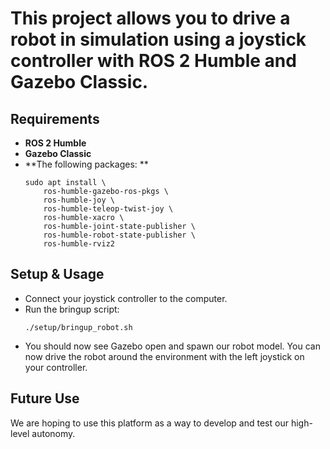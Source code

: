 # This project allows you to drive a robot in simulation using a joystick controller with ROS 2 Humble and Gazebo Classic.

## Requirements

- **ROS 2 Humble**
- **Gazebo Classic**
- **The following packages: **
  ```
  sudo apt install \
	  ros-humble-gazebo-ros-pkgs \
	  ros-humble-joy \
	  ros-humble-teleop-twist-joy \
	  ros-humble-xacro \
	  ros-humble-joint-state-publisher \
	  ros-humble-robot-state-publisher \
	  ros-humble-rviz2
  ```
## Setup & Usage

- Connect your joystick controller to the computer.
- Run the bringup script:
   ```
   ./setup/bringup_robot.sh
   ```
- You should now see Gazebo open and spawn our robot model. You can now drive the robot around the environment with the left joystick on your controller.

## Future Use

We are hoping to use this platform as a way to develop and test our high-level autonomy.

